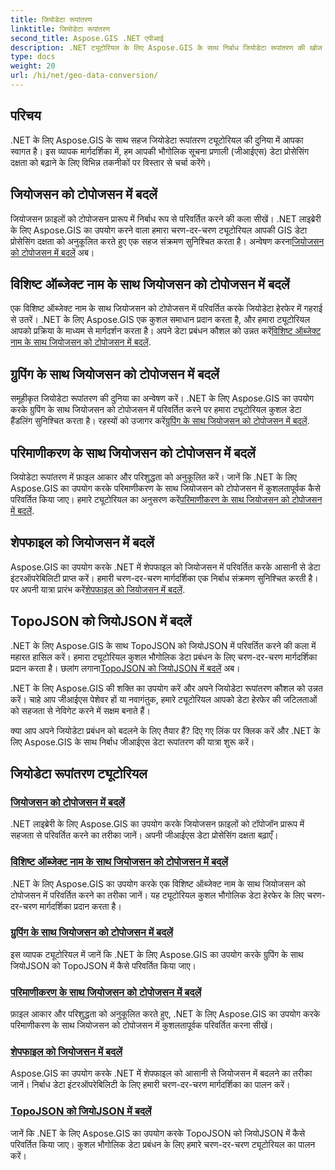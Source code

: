 ```yaml
---
title: जियोडेटा रूपांतरण
linktitle: जियोडेटा रूपांतरण
second_title: Aspose.GIS .NET एपीआई
description: .NET ट्यूटोरियल के लिए Aspose.GIS के साथ निर्बाध जियोडेटा रूपांतरण की खोज करें। जियोजसन को टोपोजसन, शेपफाइल को जियोजसन और बहुत कुछ में परिवर्तित करना सीखें।
type: docs
weight: 20
url: /hi/net/geo-data-conversion/
---
```

## परिचय

.NET के लिए Aspose.GIS के साथ सहज जियोडेटा रूपांतरण ट्यूटोरियल की दुनिया में आपका स्वागत है। इस व्यापक मार्गदर्शिका में, हम आपकी भौगोलिक सूचना प्रणाली (जीआईएस) डेटा प्रोसेसिंग दक्षता को बढ़ाने के लिए विभिन्न तकनीकों पर विस्तार से चर्चा करेंगे।

## जियोजसन को टोपोजसन में बदलें
 जियोजसन फ़ाइलों को टोपोजसन प्रारूप में निर्बाध रूप से परिवर्तित करने की कला सीखें। .NET लाइब्रेरी के लिए Aspose.GIS का उपयोग करने वाला हमारा चरण-दर-चरण ट्यूटोरियल आपकी GIS डेटा प्रोसेसिंग दक्षता को अनुकूलित करते हुए एक सहज संक्रमण सुनिश्चित करता है। अन्वेषण करना[जियोजसन को टोपोजसन में बदलें](./convert-geojson-to-topojson/) अब।

## विशिष्ट ऑब्जेक्ट नाम के साथ जियोजसन को टोपोजसन में बदलें
 एक विशिष्ट ऑब्जेक्ट नाम के साथ जियोजसन को टोपोजसन में परिवर्तित करके जियोडेटा हेरफेर में गहराई से उतरें। .NET के लिए Aspose.GIS एक कुशल समाधान प्रदान करता है, और हमारा ट्यूटोरियल आपको प्रक्रिया के माध्यम से मार्गदर्शन करता है। अपने डेटा प्रबंधन कौशल को उन्नत करें[विशिष्ट ऑब्जेक्ट नाम के साथ जियोजसन को टोपोजसन में बदलें](./convert-geojson-to-topojson-with-specific-object-name/).

## ग्रुपिंग के साथ जियोजसन को टोपोजसन में बदलें
समूहीकृत जियोडेटा रूपांतरण की दुनिया का अन्वेषण करें। .NET के लिए Aspose.GIS का उपयोग करके ग्रुपिंग के साथ जियोजसन को टोपोजसन में परिवर्तित करने पर हमारा ट्यूटोरियल कुशल डेटा हैंडलिंग सुनिश्चित करता है। रहस्यों को उजागर करें[ग्रुपिंग के साथ जियोजसन को टोपोजसन में बदलें](./convert-geojson-to-topojson-with-grouping/).

## परिमाणीकरण के साथ जियोजसन को टोपोजसन में बदलें
 जियोडेटा रूपांतरण में फ़ाइल आकार और परिशुद्धता को अनुकूलित करें। जानें कि .NET के लिए Aspose.GIS का उपयोग करके परिमाणीकरण के साथ जियोजसन को टोपोजसन में कुशलतापूर्वक कैसे परिवर्तित किया जाए। हमारे ट्यूटोरियल का अनुसरण करें[परिमाणीकरण के साथ जियोजसन को टोपोजसन में बदलें](./convert-geojson-to-topojson-with-quantization/).

## शेपफाइल को जियोजसन में बदलें
 Aspose.GIS का उपयोग करके .NET में शेपफाइल को जियोजसन में परिवर्तित करके आसानी से डेटा इंटरऑपरेबिलिटी प्राप्त करें। हमारी चरण-दर-चरण मार्गदर्शिका एक निर्बाध संक्रमण सुनिश्चित करती है। पर अपनी यात्रा प्रारंभ करें[शेपफाइल को जियोजसन में बदलें](./convert-shapefile-to-geojson/).

## TopoJSON को जियोJSON में बदलें
 .NET के लिए Aspose.GIS के साथ TopoJSON को जियोJSON में परिवर्तित करने की कला में महारत हासिल करें। हमारा ट्यूटोरियल कुशल भौगोलिक डेटा प्रबंधन के लिए चरण-दर-चरण मार्गदर्शिका प्रदान करता है। छलांग लगाना[TopoJSON को जियोJSON में बदलें](./convert-topojson-to-geojson/) अब।

.NET के लिए Aspose.GIS की शक्ति का उपयोग करें और अपने जियोडेटा रूपांतरण कौशल को उन्नत करें। चाहे आप जीआईएस पेशेवर हों या नवागंतुक, हमारे ट्यूटोरियल आपको डेटा हेरफेर की जटिलताओं को सहजता से नेविगेट करने में सक्षम बनाते हैं।

क्या आप अपने जियोडेटा प्रबंधन को बदलने के लिए तैयार हैं? दिए गए लिंक पर क्लिक करें और .NET के लिए Aspose.GIS के साथ निर्बाध जीआईएस डेटा रूपांतरण की यात्रा शुरू करें।
## जियोडेटा रूपांतरण ट्यूटोरियल
### [जियोजसन को टोपोजसन में बदलें](./convert-geojson-to-topojson/)
.NET लाइब्रेरी के लिए Aspose.GIS का उपयोग करके जियोजसन फ़ाइलों को टॉपोजॉन प्रारूप में सहजता से परिवर्तित करने का तरीका जानें। अपनी जीआईएस डेटा प्रोसेसिंग दक्षता बढ़ाएँ।
### [विशिष्ट ऑब्जेक्ट नाम के साथ जियोजसन को टोपोजसन में बदलें](./convert-geojson-to-topojson-with-specific-object-name/)
.NET के लिए Aspose.GIS का उपयोग करके एक विशिष्ट ऑब्जेक्ट नाम के साथ जियोजसन को टोपोजसन में परिवर्तित करने का तरीका जानें। यह ट्यूटोरियल कुशल भौगोलिक डेटा हेरफेर के लिए चरण-दर-चरण मार्गदर्शिका प्रदान करता है।
### [ग्रुपिंग के साथ जियोजसन को टोपोजसन में बदलें](./convert-geojson-to-topojson-with-grouping/)
इस व्यापक ट्यूटोरियल में जानें कि .NET के लिए Aspose.GIS का उपयोग करके ग्रुपिंग के साथ जियोJSON को TopoJSON में कैसे परिवर्तित किया जाए।
### [परिमाणीकरण के साथ जियोजसन को टोपोजसन में बदलें](./convert-geojson-to-topojson-with-quantization/)
फ़ाइल आकार और परिशुद्धता को अनुकूलित करते हुए, .NET के लिए Aspose.GIS का उपयोग करके परिमाणीकरण के साथ जियोजसन को टोपोजसन में कुशलतापूर्वक परिवर्तित करना सीखें।
### [शेपफाइल को जियोजसन में बदलें](./convert-shapefile-to-geojson/)
Aspose.GIS का उपयोग करके .NET में शेपफाइल को आसानी से जियोजसन में बदलने का तरीका जानें। निर्बाध डेटा इंटरऑपरेबिलिटी के लिए हमारी चरण-दर-चरण मार्गदर्शिका का पालन करें।
### [TopoJSON को जियोJSON में बदलें](./convert-topojson-to-geojson/)
जानें कि .NET के लिए Aspose.GIS का उपयोग करके TopoJSON को जियोJSON में कैसे परिवर्तित किया जाए। कुशल भौगोलिक डेटा प्रबंधन के लिए हमारे चरण-दर-चरण ट्यूटोरियल का पालन करें।